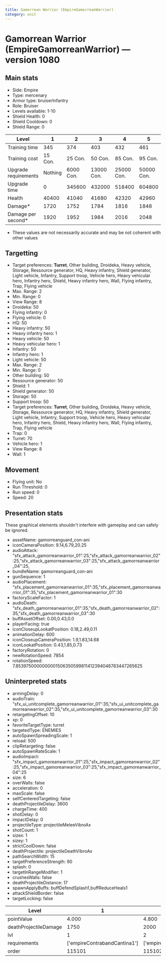 ```yaml
---
title: Gamorrean Warrior (EmpireGamorreanWarrior)
category: unit
---
```


# Gamorrean Warrior (EmpireGamorreanWarrior) — version 1080

## Main stats

  * Side: Empire
  * Type: mercenary
  * Armor type: bruiserInfantry
  * Role: Bruiser
  * Levels available: 1-10
  * Shield Health: 0
  * Shield Cooldown: 0
  * Shield Range: 0

|Level               |1      |2        |3         |4         |5         |6         |7         |8          |9          |10         |
|--------------------|-------|---------|----------|----------|----------|----------|----------|-----------|-----------|-----------|
|Training time       |345    |374      |403       |432       |461       |490       |519       |548        |577        |600        |
|Training cost       |15 Con.|25 Con.  |50 Con.   |85 Con.   |95 Con.   |145 Con.  |190 Con.  |265 Con.   |360 Con.   |720 Con.   |
|Upgrade requirements|Nothing|6000 Con.|13000 Con.|25000 Con.|50000 Con.|75000 Con.|85000 Con.|135000 Con.|140000 Con.|190000 Con.|
|Upgrade time        |0      |345600   |432000    |518400    |604800    |691200    |777600    |864000     |950400     |1036800    |
|Health              |40400  |41040    |41680     |42320     |42960     |43600     |45520     |46800      |48080      |50000      |
|Damage*             |1720   |1752     |1784      |1816      |1848      |1880      |1976      |2040       |2104       |2200       |
|Damage per second*  |1920   |1952     |1984      |2016      |2048      |2080      |2176      |2240       |2304       |2400       |

* These values are not necessarily accurate and may be not coherent with other values

## Targetting

  * Target preferences: **Turret**, Other building, Droideka, Heavy vehicle, Storage, Ressource generator, HQ, Heavy infantry, Shield generator, Light vehicle, Infantry, Support troop, Vehicle hero, Heavy vehicular hero, Infantry hero, Shield, Heavy infantry hero, Wall, Flying infantry, Trap, Flying vehicle
  * Max. Range: 2
  * Min. Range: 0
  * View Range: 8
  * Droideka: 50
  * Flying infantry: 0
  * Flying vehicle: 0
  * HQ: 50
  * Heavy infantry: 50
  * Heavy infantry hero: 1
  * Heavy vehicle: 50
  * Heavy vehicular hero: 1
  * Infantry: 50
  * Infantry hero: 1
  * Light vehicle: 50
  * Max. Range: 2
  * Min. Range: 0
  * Other building: 50
  * Ressource generator: 50
  * Shield: 1
  * Shield generator: 50
  * Storage: 50
  * Support troop: 50
  * Target preferences: **Turret**, Other building, Droideka, Heavy vehicle, Storage, Ressource generator, HQ, Heavy infantry, Shield generator, Light vehicle, Infantry, Support troop, Vehicle hero, Heavy vehicular hero, Infantry hero, Shield, Heavy infantry hero, Wall, Flying infantry, Trap, Flying vehicle
  * Trap: 0
  * Turret: 70
  * Vehicle hero: 1
  * View Range: 8
  * Wall: 1

## Movement

  * Flying unit: No
  * Run Threshold: 0
  * Run speed: 0
  * Speed: 20

## Presentation stats

These graphical elements shouldn't interfere with gameplay and can safely be ignored.

  * assetName: gamorreanguard_con-ani
  * iconCameraPosition: 9.14,6.79,20.25
  * audioAttack: "sfx_attack_gamorreanwarrior_01":25,"sfx_attack_gamorreanwarrior_02":25,"sfx_attack_gamorreanwarrior_03":25,"sfx_attack_gamorreanwarrior_04":25,
  * bundleName: gamorreanguard_con-ani
  * gunSequence: 1
  * audioPlacement: "sfx_placement_gamorreanwarrior_01":35,"sfx_placement_gamorreanwarrior_01":35,"sfx_placement_gamorreanwarrior_01":30
  * factoryScaleFactor: 1
  * audioDeath: "sfx_death_gamorreanwarrior_01":35,"sfx_death_gamorreanwarrior_02":35,"sfx_death_gamorreanwarrior_03":30
  * buffAssetOffset: 0.00,0.43,0.0
  * playerFacing: true
  * iconCloseupLookatPosition: 0.18,2.49,0.11
  * animationDelay: 600
  * iconCloseupCameraPosition: 1.9,1.83,14.68
  * iconLookatPosition: 0.43,1.85,0.73
  * factoryRotation: 0
  * newRotationSpeed: 7854
  * rotationSpeed: 7.8539750000000001506350599811412394046783447265625

## Uninterpreted stats

  * armingDelay: 0
  * audioTrain: "sfx_ui_unitcomplete_gamorreanwarrior_01":35,"sfx_ui_unitcomplete_gamorreanwarrior_02":35,"sfx_ui_unitcomplete_gamorreanwarrior_03":30
  * retargetingOffset: 10
  * xp: 0
  * favoriteTargetType: turret
  * targetedType: ENEMIES
  * autoSpawnSpreadingScale: 1
  * reload: 500
  * clipRetargeting: false
  * autoSpawnRateScale: 1
  * audioImpact: "sfx_impact_gamoreanwarrior_01":25,"sfx_impact_gamoreanwarrior_02":25,"sfx_impact_gamoreanwarrior_03":25,"sfx_impact_gamoreanwarrior_04":25
  * size: 6
  * overWalls: false
  * acceleration: 0
  * maxScale: false
  * selfCenteredTargeting: false
  * deathProjectileDelay: 3600
  * chargeTime: 400
  * shotDelay: 0
  * impactDelay: 0
  * projectileType: projectileMeleeVibroAx
  * shotCount: 1
  * sizex: 1
  * sizey: 1
  * strictCoolDown: false
  * deathProjectile: projectileDeathVibroAx
  * pathSearchWidth: 15
  * targetPreferenceStrength: 90
  * splash: 0
  * targetInRangeModifier: 1
  * crushesWalls: false
  * deathProjectileDistance: 17
  * spawnApplyBuffs: buffDefendSplash1,buffReduceHeals1
  * attackShieldBorder: false
  * targetLocking: false

|Level                |1                           |2                    |3                    |4                    |5                    |6                    |7                    |8                    |9                    |10                    |
|---------------------|----------------------------|---------------------|---------------------|---------------------|---------------------|---------------------|---------------------|---------------------|---------------------|----------------------|
|pointValue           |4.000                       |4.800                |5.600                |6.400                |7.200                |8.000                |8.800                |9.600                |10.400               |12.000                |
|deathProjectileDamage|1750                        |2000                 |2250                 |2500                 |2750                 |3000                 |3250                 |3500                 |3750                 |4000                  |
|lvl                  |1                           |2                    |3                    |4                    |5                    |6                    |7                    |8                    |9                    |10                    |
|requirements         |['empireContrabandCantina1']|['empireOffenseLab2']|['empireOffenseLab3']|['empireOffenseLab4']|['empireOffenseLab5']|['empireOffenseLab6']|['empireOffenseLab7']|['empireOffenseLab8']|['empireOffenseLab9']|['empireOffenseLab10']|
|order                |115101                      |115102               |115103               |115104               |115105               |115106               |115107               |115108               |115109               |115110                |

